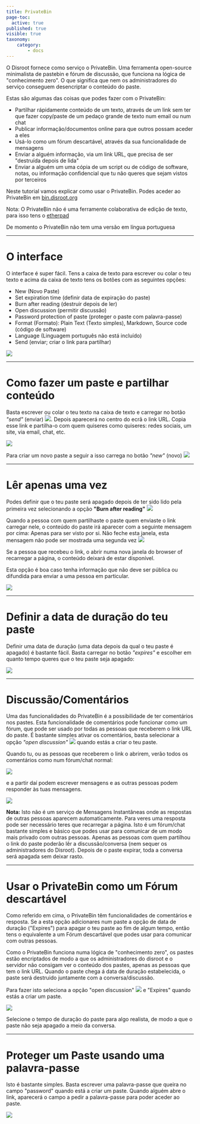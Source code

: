 ```yaml
---
title: PrivateBin
page-toc:
  active: true
published: true
visible: true
taxonomy:
    category:
        - docs
---
```

O Disroot fornece como serviço o PrivateBin. Uma ferramenta open-source minimalista de pastebin e fórum de discussão, que funciona na lógica de "conhecimento zero". O que significa que nem os administradores do serviço conseguem desencriptar o conteúdo do paste.

Estas são algumas das coisas que podes fazer com o PrivateBin:

* Partilhar rápidamente conteúdo de um texto, através de um link sem ter que fazer copy/paste de um pedaço grande de texto num email ou num chat
* Publicar informação/documentos online para que outros possam aceder a eles
* Usá-lo como um fórum descartável, através da sua funcionalidade de mensagens
* Enviar a alguém informação, via um link URL, que precisa de ser "destruída depois de lida"
* Enviar a alguém um uma cópia de um script ou de código de software, notas, ou informação confidencial que tu não queres que sejam vistos por terceiros

Neste tutorial vamos explicar como usar o PrivateBin. Podes aceder ao PrivateBin em [bin.disroot.org](https://bin.disroot.org)

Nota: O PrivateBin não é uma ferramente colaborativa de edição de texto, para isso tens o [etherpad](https://disroot.org/pad/)

De momento o PrivateBin não tem uma versão em língua portuguesa

--------
# O interface

O interface é super fácil. Tens a caixa de texto para escrever ou colar o teu texto e acima da caixa de texto tens os botões com as seguintes opções:

* New (Novo Paste)
* Set expiration time (definir data de expiração do paste)
* Burn after reading (destruir depois de ler)
* Open discussion (permitir discussão)
* Password protection of paste (proteger o paste com palavra-passe)
* Format (Formato): Plain Text (Texto simples), Markdown, Source code (código de software)
* Language (Linguagem português não está incluído)
* Send (enviar; criar o link para partilhar)


![](en/privatebin01.gif)

----------


# Como fazer um paste e partilhar conteúdo

Basta escrever ou colar o teu texto na caixa de texto e carregar no botão *"send"* (enviar)  ![](en/privatebin01.png?resize=38,18). Depois aparecerá no centro do ecrã o link URL. Copia esse link e partilha-o com quem quiseres como quiseres: redes sociais, um site, via email, chat, etc.

![](en/privatebin02.gif)

Para criar um novo paste a seguir a isso carrega no botão *"new"* (novo)  ![](en/privatebin02.png?resize=38,18)

----------

# Lêr apenas uma vez
Podes definir que o teu paste será apagado depois de ter sido lido pela primeira vez selecionando a opção **"Burn after reading"**  ![](en/privatebin03.png?resize=166,41)

Quando a pessoa com quem partilhaste o paste quem enviaste o link carregar nele, o conteúdo do paste irá aparecer com a seguinte mensagem por cima: Apenas para ser visto por si. Não feche esta janela, esta mensagem não pode ser mostrada uma segunda vez
![](en/privatebin04.png?resize=606,50)

Se a pessoa que recebeu o link, o abrir numa nova janela do browser of recarregar a página, o conteúdo deixará de estar disponível.

Esta opção é boa caso tenha informação que não deve ser pública ou difundida para enviar a uma pessoa em particular.

![](en/privatebin03.gif)

----------

# Definir a data de duração do teu paste

Definir uma data de duração (uma data depois da qual o teu paste é apagado) é bastante fácil. Basta carregar no botão *"expires"* e escolher em quanto tempo queres que o teu paste seja apagado:

![](en/privatebin04.gif)

----------
# Discussão/Comentários

Uma das funcionalidades do PrivateBin é a possibilidade de ter comentários nos pastes. Esta funcionalidade de comentários pode funcionar como um fórum, que pode ser usado por todas as pessoas que receberem o link URL do paste. É bastante simples ativar os comentários, basta selecionar a opção *"open discussion"* ![](en/privatebin05.png?resize=151,41) quando estás a criar o teu paste.

Quando tu, ou as pessoas que receberem o link o abrirem, verão todos os comentários como num fórum/chat normal:

![](en/privatebin06.png)

e a partir daí podem escrever mensagens e as outras pessoas podem responder às tuas mensagens.

![](en/privatebin05.gif)



**Nota:**
Isto não é um serviço de Mensagens Instantâneas onde as respostas de outras pessoas aparecem automaticamente. Para veres uma resposta pode ser necessário teres que recarregar a página.
Isto é um fórum/chat bastante simples e básico que podes usar para comunicar de um modo mais privado com outras pessoas. Apenas as pessoas com quem partilhou o link do paste poderão lêr a discussão/conversa (nem sequer os administradores do Disroot).  Depois de o paste expirar, toda a conversa será apagada sem deixar rasto.

----------
# Usar o PrivateBin como um Fórum descartável

Como referido em cima, o PrivateBin têm funcionalidades de comentários e resposta. Se a esta opção adicionares num paste a opção de data de duração ("Expires") para apagar o teu paste ao fim de algum tempo, então tens o equivalente a um Fórum descartável que podes usar para comunicar com outras pessoas.

Como o PrivateBin funciona numa lógica de "conhecimento zero", os pastes estão encriptados de modo a que os administradores do disroot e o servidor não consigam ver o conteúdo dos pastes, apenas as pessoas que tem o link URL.
Quando o paste chega á data de duração estabelecida, o paste será destruido juntamente com a conversa/discussão.

Para fazer isto seleciona a opção "open discussion" ![](en/privatebin07.png?resize=151,41) e "Expires" quando estás a criar um paste.

![](en/privatebin06.gif)

Selecione o tempo de duração do paste para algo realista, de modo a que o paste não seja apagado a meio da conversa.

----------

# Proteger um Paste usando uma palavra-passe

Isto é bastante simples. Basta escrever uma  palavra-passe que queira no campo "password" quando está a criar um paste. Quando alguém abre o link, aparecerá o campo a pedir a palavra-passe para poder aceder ao paste.

![](en/privatebin07.gif)
